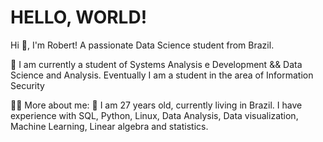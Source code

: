 # HELLO, WORLD!
Hi 👋, I'm Robert! A passionate Data Science student from Brazil.

🌱 I am currently a student of Systems Analysis e Development && Data Science and Analysis. Eventually I am a student in the area of Information Security

👨‍💻 More about me:
💬 I am 27 years old, currently living in Brazil. I  have experience with SQL, Python, Linux, Data Analysis, Data visualization, Machine Learning, Linear algebra and statistics.

<!---
devr0bert/devr0bert is a ✨ special ✨ repository because its `README.md` (this file) appears on your GitHub profile.
You can click the Preview link to take a look at your changes.
--->
